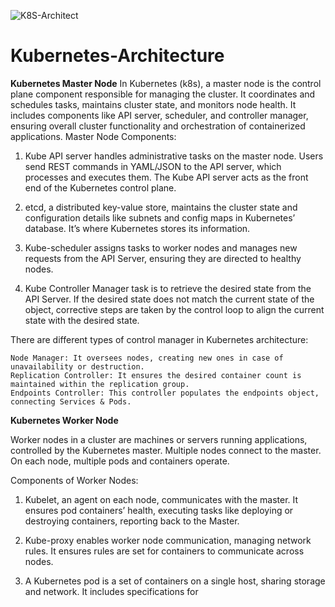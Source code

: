 
![K8S-Architect](https://github.com/Khaira11/Kubernetes-Architecture/assets/163966493/eeefec5a-e8df-4965-8caf-8436a7e6269f)

# Kubernetes-Architecture
**Kubernetes Master Node**
In Kubernetes (k8s), a master node is the control plane component responsible for managing the cluster. It coordinates and schedules tasks, maintains cluster state, and monitors node health. It includes components like API server, scheduler, and controller manager, ensuring overall cluster functionality and orchestration of containerized applications.
Master Node Components:

1) Kube API server handles administrative tasks on the master node. Users send REST commands in YAML/JSON to the API server, which processes and executes them. The Kube API server acts as the front end of the Kubernetes control plane.

2) etcd, a distributed key-value store, maintains the cluster state and configuration details like subnets and config maps in Kubernetes’ database. It’s where Kubernetes stores its information.


3) Kube-scheduler assigns tasks to worker nodes and manages new requests from the API Server, ensuring they are directed to healthy nodes.

4) Kube Controller Manager task is to retrieve the desired state from the API Server. If the desired state does not match the current state of the object, corrective steps are taken by the control loop to align the current state with the desired state.

There are different types of control manager in Kubernetes architecture:

    Node Manager: It oversees nodes, creating new ones in case of unavailability or destruction.
    Replication Controller: It ensures the desired container count is maintained within the replication group.
    Endpoints Controller: This controller populates the endpoints object, connecting Services & Pods.


**Kubernetes Worker Node**

Worker nodes in a cluster are machines or servers running applications, controlled by the Kubernetes master. Multiple nodes connect to the master. On each node, multiple pods and containers operate.

Components of Worker Nodes:

1) Kubelet, an agent on each node, communicates with the master. It ensures pod containers’ health, executing tasks like deploying or destroying containers, reporting back to the Master.

2) Kube-proxy enables worker node communication, managing network rules. It ensures rules are set for containers to communicate across nodes.

3) A Kubernetes pod is a set of containers on a single host, sharing storage and network. It includes specifications for 


    
